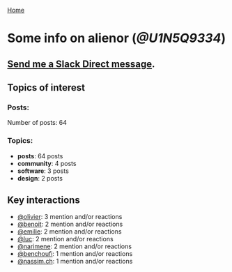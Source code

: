[Home](https://kelu124.github.io/echommunity/)

# Some info on __alienor__ (_@U1N5Q9334_)


## [Send me a Slack Direct message](https://echopen.slack.com/messages/@alienor/).

## Topics of interest

### Posts: 

Number of posts: 64

### Topics:

* __posts__: 64 posts
* __community__: 4 posts
* __software__: 3 posts
* __design__: 2 posts

## Key interactions 

* [@olivier](./U04DFTZ7D.md): 3 mention and/or reactions
* [@benoit](./U0GMX7QUB.md): 2 mention and/or reactions
* [@emilie](./U0FN1B8KD.md): 2 mention and/or reactions
* [@luc](./U0AAL4W13.md): 2 mention and/or reactions
* [@narimene](./U1NTT0ZPH.md): 2 mention and/or reactions
* [@benchoufi](./U0B47KC3S.md): 1 mention and/or reactions
* [@nassim.ch](./U1NM17NHF.md): 1 mention and/or reactions
